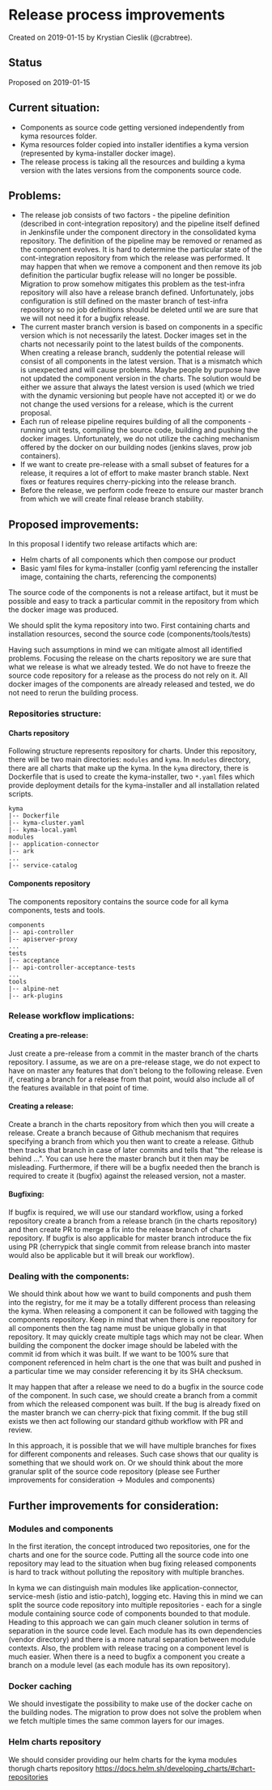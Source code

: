 # Release process improvements

Created on 2019-01-15 by Krystian Cieslik (@crabtree).

## Status

 Proposed on 2019-01-15

## Current situation:

- Components as source code getting versioned independently from kyma resources folder.
- Kyma resources folder copied into installer identifies a kyma version (represented by kyma-installer docker image).
- The release process is taking all the resources and building a kyma version with the lates versions from the components source code.

## Problems:

- The release job consists of two factors - the pipeline definition (described in cont-integration repository) and the pipeline itself defined in Jenkinsfile under the component directory in the consolidated kyma repository. The definition of the pipeline may be removed or renamed as the component evolves. It is hard to determine the particular state of the cont-integration repository from which the release was performed. It may happen that when we remove a component and then remove its job definition the particular bugfix release will no longer be possible. Migration to prow somehow mitigates this problem as the test-infra repository will also have a release branch defined. Unfortunately, jobs configuration is still defined on the master branch of test-infra repository so no job definitions should be deleted until we are sure that we will not need it for a bugfix release.
- The current master branch version is based on components in a specific version which is not necessarily the latest. Docker images set in the charts not necessarily point to the latest builds of the components. When creating a release branch, suddenly the potential release will consist of all components in the latest version. That is a mismatch which is unexpected and will cause problems. Maybe people by purpose have not updated the component version in the charts. The solution would be either we assure that always the latest version is used (which we tried with the dynamic versioning but people have not accepted it) or we do not change the used versions for a release, which is the current proposal.
- Each run of release pipeline requires building of all the components - running unit tests, compiling the source code, building and pushing the docker images. Unfortunately, we do not utilize the caching mechanism offered by the docker on our building nodes (jenkins slaves, prow job containers).
- If we want to create pre-release with a small subset of features for a release, it requires a lot of effort to make master branch stable. Next fixes or features requires cherry-picking into the release branch.
- Before the release, we perform code freeze to ensure our master branch from which we will create final release branch stability.

## Proposed improvements:

In this proposal I identify two release artifacts which are:
- Helm charts of all components which then compose our product
- Basic yaml files for kyma-installer (config yaml referencing the installer image, containing the charts, referencing the components)

The source code of the components is not a release artifact, but it must be possible and easy to track a particular commit in the repository from which the docker image was produced.

We should split the kyma repository into two. First containing charts and installation resources, second the source code (components/tools/tests)

Having such assumptions in mind we can mitigate almost all identified problems. Focusing the release on the charts repository we are sure that what we release is what we already tested. We do not have to freeze the source code repository for a release as the process do not rely on it. All docker images of the components are already released and tested, we do not need to rerun the building process.

### Repositories structure:

#### Charts repository

Following structure represents repository for charts. Under this repository, there will be two main directories: `modules` and `kyma`. In `modules` directory, there are all charts that make up the kyma. In the `kyma` directory, there is Dockerfile that is used to create the kyma-installer, two `*.yaml` files which provide deployment details for the kyma-installer and all installation related scripts.

```
kyma
|-- Dockerfile
|-- kyma-cluster.yaml
|-- kyma-local.yaml
modules
|-- application-connector
|-- ark
...
|-- service-catalog 
```

#### Components repository

The components repository contains the source code for all kyma components, tests and tools. 

```
components
|-- api-controller
|-- apiserver-proxy
...
tests
|-- acceptance
|-- api-controller-acceptance-tests
...
tools
|-- alpine-net
|-- ark-plugins
```

### Release workflow implications:

#### Creating a pre-release:

Just create a pre-release from a commit in the master branch of the charts repository. I assume, as we are on a pre-release stage, we do not expect to have on master any features that don't belong to the following release. Even if, creating a branch for a release from that point, would also include all of the features available in that point of time.

#### Creating a release:

Create a branch in the charts repository from which then you will create a release. Create a branch because of Github mechanism that requires specifying a branch from which you then want to create a release. Github then tracks that branch in case of later commits and tells that "the release is behind ...". You can use here the master branch but it then may be misleading. Furthermore, if there will be a bugfix needed then the branch is required to create it (bugfix) against the released version, not a master.

#### Bugfixing:

If bugfix is required, we will use our standard workflow, using a forked repository create a branch from a release branch (in the charts repository) and then create PR to merge a fix into the release branch of charts repository. If bugfix is also applicable for master branch introduce the fix using PR (cherrypick that single commit from release branch into master would also be applicable but it will break our workflow).

### Dealing with the components:

We should think about how we want to build components and push them into the registry, for me it may be a totally different process than releasing the kyma. When releasing a component it can be followed with tagging the components repository. Keep in mind that when there is one repository for all components then the tag name must be unique globally in that repository. It may quickly create multiple tags which may not be clear. When building the component the docker image should be labeled with the commit id from which it was built. If we want to be 100% sure that component referenced in helm chart is the one that was built and pushed in a particular time we may consider referencing it by its SHA checksum.

It may happen that after a release we need to do a bugfix in the source code of the component. In such case, we should create a branch from a commit from which the released component was built. If the bug is already fixed on the master branch we can cherry-pick that fixing commit. If the bug still exists we then act following our standard github workflow with PR and review.

In this approach, it is possible that we will have multiple branches for fixes for different components and releases. Such case shows that our quality is something that we should work on. Or we should think about the more granular split of the source code repository (please see Further improvements for consideration -> Modules and components)

## Further improvements for consideration:

### Modules and components

In the first iteration, the concept introduced two repositories, one for the charts and one for the source code. Putting all the source code into one repository may lead to the situation when bug fixing released components is hard to track without polluting the repository with multiple branches.

In kyma we can distinguish main modules like application-connector, service-mesh (istio and istio-patch), logging etc. Having this in mind we can split the source code repository into multiple repositories - each for a single module containing source code of components bounded to that module. Heading to this approach we can gain much cleaner solution in terms of separation in the source code level. Each module has its own dependencies (vendor directory) and there is a more natural separation between module contexts. Also, the problem with release tracing on a component level is much easier. When there is a need to bugfix a component you create a branch on a module level (as each module has its own repository).

### Docker caching

We should investigate the possibility to make use of the docker cache on the building nodes. The migration to prow does not solve the problem when we fetch multiple times the same common layers for our images.

### Helm charts repository

We should consider providing our helm charts for the kyma modules thorugh charts repository https://docs.helm.sh/developing_charts/#chart-repositories

